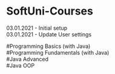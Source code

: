 # SoftUni-Courses

03.01.2021 - Initial setup  
03.01.2021 - Update User settings  

#Programming Basics (with Java)  
#Programming Fundamentals (with Java)  
#Java Advanced  
#Java OOP  


